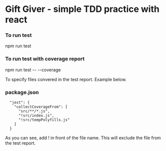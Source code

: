 # Gift Giver - simple TDD practice with react

### To run test
npm run test

### To run test with coverage report
npm run test -- --coverage

To specify files convered in the test report.
Example below.

### package.json
```
  "jest": {
    "collectCoverageFrom": [
      "src/**/*.js",
      "!src/index.js",
      "!src/tempPolyfills.js"
    ]
  }
```
As you can see, add ! in front of the file name.  This will exclude the file from the test report.